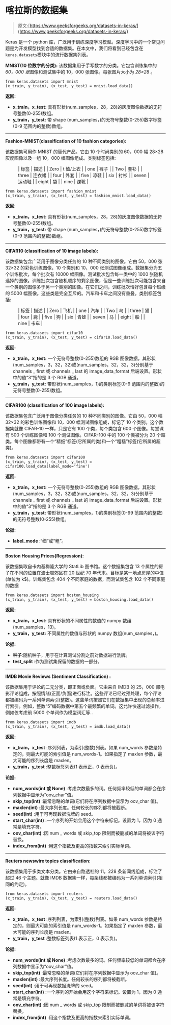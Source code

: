 # 喀拉斯的数据集

> 原文:[https://www.geeksforgeeks.org/datasets-in-keras/](https://www.geeksforgeeks.org/datasets-in-keras/)

Keras 是一个 python 库，广泛用于训练深度学习模型。深度学习中的一个常见问题是为开发模型找到合适的数据集。在本文中，我们将看到已经包含在`keras.datasets`模块中的流行数据集列表。

**MNIST(10 位数字的分类):**
该数据集用于手写数字的分类。它包含训练集中的 *60，000 张*图像和测试集中的 10，000 张图像。每张图片大小为 *28×28* 。

```
from keras.datasets import mnist
(x_train, y_train), (x_test, y_test) = mnist.load_data()
```

**返回:**

*   **x_train，x_test:** 具有形状(num_samples，28，28)的灰度图像数据的无符号整数(0-255)数组。
*   **y_train，y_test:** 带 shape (num_samples，)的无符号整数(0-255)数字标签(0-9 范围内的整数)数组。

* * *

**Fashion-MNIST(classification of 10 fashion categories):**

该数据集可用作 MNIST 的替代产品。它由 10 个时尚类别的 60，000 幅 28×28 灰度图像以及一组 10，000 幅图像组成。类别标签包括:

<figure class="table">

| 标签 | 描述 |
| Zero | t 恤/上衣 |
| one | 裤子 |
| Two | 套衫 |
| three | 连衣裙 |
| four | 外套 |
| five | 凉鞋 |
| six | 衬衫 |
| seven | 运动鞋 |
| eight | 袋 |
| nine | 踝靴 |

</figure>

```
from keras.datasets import fashion_mnist
(x_train, y_train), (x_test, y_test) = fashion_mnist.load_data()
```

**返回**:

*   **x_train，x_test:** 具有形状(num_samples，28，28)的灰度图像数据的无符号整数(0-255)数组。
*   **y_train，y_test:** 带 shape (num_samples，)的无符号整数(0-255)数字标签(0-9 范围内的整数)数组。

* * *

**CIFAR10 (classification of 10 image labels):**

该数据集包含广泛用于图像分类任务的 10 种不同类别的图像。它由 50，000 张 32×32 的彩色训练图像，10 个类别和 10，000 张测试图像组成。数据集分为五个训练批次，每个批次有 10000 幅图像。测试批次包含每一类中的 1000 张随机选择的图像。训练批次包含随机顺序的剩余图像，但是一些训练批次可能包含来自一个类别的图像多于另一个类别的图像。在它们之间，训练批次恰好包含每个班级的 5000 幅图像。这些类是完全互斥的。汽车和卡车之间没有重叠。类别标签包括:

<figure class="table">

| 标签 | 描述 |
| Zero | 飞机 |
| one | 汽车 |
| Two | 鸟 |
| three | 猫 |
| four | 鹿 |
| five | 狗 |
| six | 青蛙 |
| seven | 马 |
| eight | 船 |
| nine | 卡车 |

</figure>

```
from keras.datasets import cifar10
(x_train, y_train), (x_test, y_test) = cifar10.load_data()
```

**返回:**

*   **x_train，x_test:** 一个无符号整数(0-255)数组的 RGB 图像数据，其形状(num_samples，3，32，32)或(num_samples，32，32，3)分别基于 channels _ first 或 channels _ last 的 image_data_format 后端设置。形状中的值“3”指的是 3 个 RGB 通道。
*   **y_train，y_test:** 带形状(num_samples，1)的类别标签(0-9 范围内的整数)的无符号整数(0-255)数组。

* * *

**CIFAR100 (classification of 100 image labels):**

该数据集包含广泛用于图像分类任务的 10 种不同类别的图像。它由 50，000 幅 32×32 的彩色训练图像和 10，000 幅测试图像组成，标记了 10 个类别。这个数据集就像 CIFAR-10 一样，只是它有 100 个类，每个类包含 600 个图像。每堂课有 500 个训练图像和 100 个测试图像。CIFAR-100 中的 100 个类被分为 20 个超类。每个图像都带有一个“精细”标签(它所属的类)和一个“粗糙”标签(它所属的超类)。

```
from keras.datasets import cifar100
(x_train, y_train), (x_test, y_test) = cifar100.load_data(label_mode='fine')
```

**返回:**

*   **x_train，x_test:** 一个无符号整数(0-255)数组的 RGB 图像数据，其形状(num_samples，3，32，32)或(num_samples，32，32，3)分别基于 channels _ first 或 channels _ last 的 image_data_format 后端设置。形状中的值“3”指的是 3 个 RGB 通道。
*   **y_train，y_test:** 带形状(num_samples，1)的类别标签(0-99 范围内的整数)的无符号整数(0-255)数组。

**论据:**

*   **label_mode** :“细”或“粗”。

* * *

**Boston Housing Prices(Regression):**

该数据集取自卡内基梅隆大学的 StatLib 图书馆。这个数据集包含 13 个属性的房子在不同的位置在波士顿郊区在 20 世纪 70 年代末。目标是某一地点房屋的中值(单位为 k$)。训练集包含 404 个不同家庭的数据，而测试集包含 102 个不同家庭的数据

```
from keras.datasets import boston_housing
(x_train, y_train), (x_test, y_test) = boston_housing.load_data()
```

**返回:**

*   **x_train，x_test:** 具有形状的不同属性的数值的 numpy 数组(num_samples，13)。
*   **y_train，y_test:** 不同属性的数值与形状的 numpy 数组(num_samples，)。

**论据:**

*   **种子**:随机种子，用于在计算测试分割之前对数据进行洗牌。
*   **test_split** :作为测试集保留的数据的一部分。

* * *

**IMDB Movie Reviews (Sentiment Classification) :**

该数据集用于评论的二元分类，即正面或负面。它由来自 IMDB 的 25，000 部电影评论组成，按照情绪(正面/负面)进行标注。这些评论已经过预处理，每个评论都被编码为一系列单词索引(整数)。这些单词按照它们在数据集中出现的总频率进行索引。例如，整数“5”编码数据中第五个最频繁的单词。这允许快速过滤操作，例如仅考虑前 5000 个单词作为模型词汇等..

```
from keras.datasets import imdb
(x_train, y_train), (x_test, y_test) = imdb.load_data()
```

**返回:**

*   **x_train，x_test** :序列列表，为索引(整数)列表。如果 num_words 参数是特定的，则最大可能的索引值是 num_words-1。如果指定了 maxlen 参数，最大可能的序列长度是 maxlen。
*   **y_train，y_test** :整数标签列表(1 表示正，0 表示负)。

**论据:**

*   **num_words(int 或 None)** :考虑次数最多的词。任何频率较低的单词都会在序列数据中显示为“oov_char”值。
*   **skip_top(int)** :最常忽略的单词(它们将在序列数据中显示为 oov_char 值)。
*   **maxlen(int)** :最大序列长度。任何较长的序列都将被截断。
*   **seed(int)** :用于可再现数据洗牌的 seed。
*   **start_char(int)** :一个序列的开始会用这个字符来标记。设置为 1，因为 0 通常是填充字符。
*   **oov_char(int)** :因 num _ words 或 skip_top 限制而被删减的单词将被该字符替换。
*   **index_from(int)** :用这个指数及更高的指数来索引实际单词。

* * *

**Reuters newswire topics classification:**

该数据集用于多类文本分类。它由来自路透社的 11，228 条新闻线组成，标注了超过 46 个主题。就像 IMDB 数据集一样，每条线都被编码为一系列单词索引(相同的约定)。

```
from keras.datasets import reuters
(x_train, y_train), (x_test, y_test) = reuters.load_data()
```

**返回:**

*   **x_train，x_test** :序列列表，为索引(整数)列表。如果 num_words 参数是特定的，则最大可能的索引值是 num_words-1。如果指定了 maxlen 参数，最大可能的序列长度是 maxlen。
*   **y_train，y_test** :整数标签列表(1 表示正，0 表示负)。

**论据:**

*   **num_words(int 或 None)** :考虑次数最多的词。任何频率较低的单词都会在序列数据中显示为“oov_char”值。
*   **skip_top(int)** :最常忽略的单词(它们将在序列数据中显示为 oov_char 值)。
*   **maxlen(int)** :最大序列长度。任何较长的序列都将被截断。
*   **seed(int)** :用于可再现数据洗牌的 seed。
*   **start_char(int)** :一个序列的开始会用这个字符来标记。设置为 1，因为 0 通常是填充字符。
*   **oov_char(int)** :因 num _ words 或 skip_top 限制而被删减的单词将被该字符替换。
*   **index_from(int)** :用这个指数及更高的指数来索引实际单词。